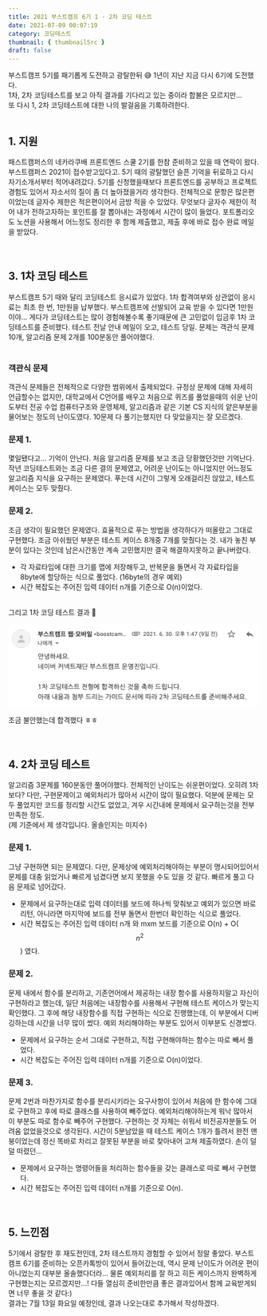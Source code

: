 ```yaml
---
title: 2021 부스트캠프 6기 1 · 2차 코딩 테스트
date: 2021-07-09 00:07:19
category: 코딩테스트
thumbnail: { thumbnailSrc }
draft: false
---
```


부스트캠프 5기를 패기롭게 도전하고 광탈한뒤 😅 1년이 지난 지금 다시 6기에 도전했다.  
1차, 2차 코딩테스트를 보고 아직 결과를 기다리고 있는 중이라 합불은 모르지만...  
또 다시 1, 2차 코딩테스트에 대한 나의 발걸음을 기록하려한다.
<br/>
<br/>

## 1. 지원

패스트캠퍼스의 네카라쿠배 프론트엔드 스쿨 2기를 한참 준비하고 있을 때 연락이 왔다. 부스트캠퍼스 2021이 접수받고있다고. 5기 때의 광탈했던 슬픈 기억을 뒤로하고 다시 자기소개서부터 적어내려갔다. 5기를 신청했을때보다 프론트엔드를 공부하고 프로젝트 경험도 있어서 자소서의 질이 좀 더 높아졌을거라 생각한다. 전체적으로 문항은 많은편이었는데 글자수 제한은 적은편이어서 금방 적을 수 있었다. 무엇보다 글자수 제한이 적어 내가 전하고자하는 포인트를 잘 뽑아내는 과정에서 시간이 많이 들었다. 포트폴리오도 노션을 사용해서 어느정도 정리한 후 함께 제출했고, 제출 후에 바로 접수 완료 메일을 받았다.
<br/>
<br/>
<br/>

## 3. 1차 코딩 테스트

부스트캠프 5기 때와 달리 코딩테스트 응시료가 있었다. 1차 합격여부와 상관없이 응시료는 최초 한 번, 1만원을 납부했다. 부스트캠프에 선발되어 교육 받을 수 있다면 1만원이야... 게다가 코딩테스트는 많이 경험해볼수록 좋기때문에 큰 고민없이 입금후 1차 코딩테스트를 준비했다. 테스트 전날 안내 메일이 오고, 테스트 당일. 문제는 객관식 문제 10개, 알고리즘 문제 2개를 100분동안 풀어야했다.
<br/>
<br/>

### 객관식 문제

객관식 문제들은 전체적으로 다양한 범위에서 출제되었다. 규정상 문제에 대해 자세히 언급할수는 없지만, 대학교에서 C언어를 배우고 처음으로 퀴즈를 풀었을때의 쉬운 난이도부터 전공 수업 컴퓨터구조와 운영체제, 알고리즘과 같은 기본 CS 지식의 얕은부분을 물어보는 정도의 난이도였다. 10문제 다 풀기는했지만 다 맞았을지는 잘 모르겠다.

### 문제 1.

몇일됐다고... 기억이 안난다. 처음 알고리즘 문제를 보고 조금 당황했던것만 기억난다. 작년 코딩테스트와는 조금 다른 결의 문제였고, 어려운 난이도는 아니었지만 어느정도 알고리즘 지식을 요구하는 문제였다. 푸는데 시간이 그렇게 오래걸리진 않았고, 테스트 케이스는 모두 맞췄다.

### 문제 2.

조금 생각이 필요했던 문제였다. 효율적으로 푸는 방법을 생각하다가 떠올랐고 그대로 구현했다. 조금 아쉬웠던 부분은 테스트 케이스 8개중 7개를 맞췄다는 것. 내가 놓친 부분이 있다는 것인데 남은시간동안 계속 고민했지만 결국 해결하지못하고 끝나버렸다.

- 각 자료타입에 대한 크기를 맵에 저장해두고, 반복문을 돌면서 각 자료타입을 8byte에 할당하는 식으로 풀었다. (16byte의 경우 예외)
- 시간 복잡도는 주어진 입력 데이터 n개를 기준으로 O(n)이었다.
  <br/>
  <br/>

그리고 1차 코딩 테스트 결과 🍇

![1차_테스트_결과_메일](./images/2021-boostcamp/1st_test_result.png)

조금 불안했는데 합격했다 ㅎㅎ
<br/>
<br/>
<br/>

## 4. 2차 코딩 테스트

알고리즘 3문제를 160분동안 풀어야했다. 전체적인 난이도는 쉬운편이었다. 오히려 1차보다? 다만, 구현문제이고 예외처리가 많아서 시간이 많이 필요했다. 덕분에 문제는 모두 풀었지만 코드를 정리할 시간도 없었고, 겨우 시간내에 문제에서 요구하는것을 전부 만족한 정도.  
(제 기준에서 제 생각입니다. 올솔인지는 미지수)

### 문제 1.

그냥 구현하면 되는 문제였다. 다만, 문제상에 예외처리해야하는 부분이 명시되어있어서 문제를 대충 읽었거나 빠르게 넘겼다면 보지 못했을 수도 있을 것 같다. 빠르게 풀고 다음 문제로 넘어갔다.

- 문제에서 요구하는대로 입력 데이터를 보드에 하나씩 맞춰보고 예외가 있으면 바로 리턴, 아니라면 마지막에 보드를 전부 돌면서 한번더 확인하는 식으로 풀었다.
- 시간 복잡도는 주어진 입력 데이터 n개 와 mxm 보드를 기준으로 O(n) + O($$n^2$$) 였다.

### 문제 2.

문제 내에서 함수를 분리하고, 기존언어에서 제공하는 내장 함수를 사용하지말고 자신이 구현하라고 했는데, 일단 처음에는 내장함수를 사용해서 구현해 테스트 케이스가 맞는지 확인했다. 그 후에 해당 내장함수를 직접 구현하는 식으로 진행했는데, 이 부분에서 디버깅하는데 시간을 너무 많이 썼다. 예외 처리해야하는 부분도 있어서 이부분도 신경썼다.

- 문제에서 요구하는 순서 그대로 구현하고, 직접 구현해야하는 함수는 따로 빼서 풀었다.
- 시간 복잡도는 주어진 입력 데이터 n개를 기준으로 O(n)이었다.

### 문제 3.

문제 2번과 마찬가지로 함수를 분리시키라는 요구사항이 있어서 처음에 한 함수에 그대로 구현하고 후에 따로 클래스를 사용하여 빼주었다. 예외처리해야하는게 워낙 많아서 이 부분도 따로 함수로 빼주어 구현했다. 구현하는 것 자체는 쉬워서 비전공자분들도 어려움 없었을것으로 생각된다. 시간이 5분남았을 때 테스트 케이스 1개가 틀려서 완전 맨붕이었는데 정신 똑바로 차리고 잘못된 부분을 바로 찾아내어 고쳐 제출하였다. 손이 덜덜 떠렸던...

- 문제에서 요구하는 명령어들을 처리하는 함수들을 갖는 클래스로 따로 빼서 구현했다.
- 시간 복잡도는 주어진 입력 데이터 n개를 기준으로 O(n).
  <br/>
  <br/>
  <br/>

## 5. 느낀점

5기에서 광탈한 후 재도전인데, 2차 테스트까지 경험할 수 있어서 정말 좋았다. 부스트캠프 6기를 준비하는 오픈카톡방이 있어서 들어갔는데, 역시 문제 난이도가 어려운 편이 아니었는지 대부분 올솔했다더라... 물론 예외처리를 잘 하고 히든 케이스까지 완벽하게 구현했는지는 모르겠지만...! 다들 열심히 준비한만큼 좋은 결과있어서 함께 교육받게되면 너무 좋을 것 같다:)  
결과는 7월 13일 화요일 예정인데, 결과 나오는대로 추가해서 작성하겠다.
